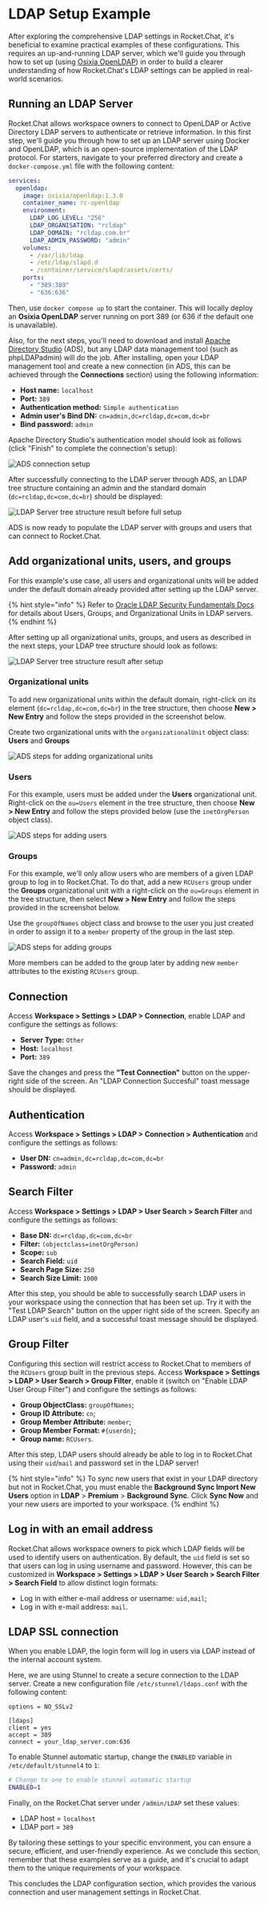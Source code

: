# LDAP Setup Example

After exploring the comprehensive LDAP settings in Rocket.Chat, it's beneficial to examine practical examples of these configurations. This requires an up-and-running LDAP server, which we'll guide you through how to set up (using [Osixia OpenLDAP](https://github.com/osixia/docker-openldap)) in order to build a clearer understanding of how Rocket.Chat's LDAP settings can be applied in real-world scenarios.

## Running an LDAP Server

Rocket.Chat allows workspace owners to connect to OpenLDAP or Active Directory LDAP servers to authenticate or retrieve information. In this first step, we'll guide you through how to set up an LDAP server using Docker and OpenLDAP, which is an open-source implementation of the LDAP protocol. For starters, navigate to your preferred directory and create a `docker-compose.yml` file with the following content:

```yaml
services:
  openldap:
    image: osixia/openldap:1.3.0
    container_name: rc-openldap
    environment:
      LDAP_LOG_LEVEL: "256"
      LDAP_ORGANISATION: "rcldap"
      LDAP_DOMAIN: "rcldap.com.br"
      LDAP_ADMIN_PASSWORD: "admin"
    volumes:
      - /var/lib/ldap
      - /etc/ldap/slapd.d
      - /container/service/slapd/assets/certs/
    ports:
      - "389:389"
      - "636:636"
```

Then, use `docker compose up` to start the container. This will locally deploy an **Osixia OpenLDAP** server running on port 389 (or 636 if the default one is unavailable).

Also, for the next steps, you'll need to download and install [Apache Directory Studio](https://directory.apache.org/studio/downloads.html) (ADS), but any LDAP data management tool (such as phpLDAPadmin) will do the job. After installing, open your LDAP management tool and create a new connection (in ADS, this can be achieved through the **Connections** section) using the following information:

* **Host name:** `localhost`
* **Port:** `389`
* **Authentication method:** `Simple authentication`
* **Admin user's Bind DN:** `cn=admin,dc=rcldap,dc=com,dc=br`
* **Bind password:** `admin`

Apache Directory Studio's authentication model should look as follows (click "Finish" to complete the connection's setup):

![ADS connection setup](../../../.gitbook/assets/ldap-apache-new-connection-auth.png)

After successfully connecting to the LDAP server through ADS, an LDAP tree structure containing an admin and the standard domain (`dc=rcldap,dc=com,dc=br`) should be displayed:

![LDAP Server tree structure result before full setup](../../../.gitbook/assets/ldap-apache-start.png)

ADS is now ready to populate the LDAP server with groups and users that can connect to Rocket.Chat.

## Add organizational units, users, and groups

For this example's use case, all users and organizational units will be added under the default domain already provided after setting up the LDAP server.

{% hint style="info" %}
Refer to [Oracle LDAP Security Fundamentals Docs](https://docs.oracle.com/cd/E79533\_01/VSMGU/ldap001.htm) for details about Users, Groups, and Organizational Units in LDAP servers.
{% endhint %}

After setting up all organizational units, groups, and users as described in the next steps, your LDAP tree structure should look as follows:

![LDAP Server tree structure result after setup](../../../.gitbook/assets/ldap-result.png)

### Organizational units

To add new organizational units within the default domain, right-click on its element (`dc=rcldap,dc=com,dc=br`) in the tree structure, then choose **New > New Entry** and follow the steps provided in the screenshot below.

Create two organizational units with the `organizationalUnit` object class: **Users** and **Groups**

![ADS steps for adding organizational units](../../../.gitbook/assets/ldap-ads-ou-steps.png)

### Users

For this example, users must be added under the **Users** organizational unit. Right-click on the `ou=Users` element in the tree structure, then choose **New > New Entry** and follow the steps provided below (use the `inetOrgPerson` object class).

![ADS steps for adding users](../../../.gitbook/assets/ldap-ads-users-steps.png)

### Groups

For this example, we'll only allow users who are members of a given LDAP group to log in to Rocket.Chat. To do that, add a new `RCUsers` group under the **Groups** organizational unit with a right-click on the `ou=Groups` element in the tree structure, then select **New > New Entry** and follow the steps provided in the screenshot below.

Use the `groupOfNames` object class and browse to the user you just created in order to assign it to a `member` property of the group in the last step.

![ADS steps for adding groups](../../../.gitbook/assets/ldap-ads-groups-steps.png)

More members can be added to the group later by adding new `member` attributes to the existing `RCUsers` group.

## **Connection**

Access **Workspace > Settings > LDAP > Connection**, enable LDAP and configure the settings as follows:

* **Server Type:** `Other`
* **Host:** `localhost`
* **Port:** `389`

Save the changes and press the **"Test Connection"** button on the upper-right side of the screen. An "LDAP Connection Succesful" toast message should be displayed.

## Authentication

Access **Workspace > Settings > LDAP > Connection > Authentication** and configure the settings as follows:

* **User DN:** `cn=admin,dc=rcldap,dc=com,dc=br`
* **Password:** `admin`

## Search Filter

Access **Workspace > Settings > LDAP > User Search > Search Filter** and configure the settings as follows:

* **Base DN:** `dc=rcldap,dc=com,dc=br`
* **Filter:** `(objectclass=inetOrgPerson)`
* **Scope:** `sub`
* **Search Field:** `uid`
* **Search Page Size:** `250`
* **Search Size Limit:** `1000`

After this step, you should be able to successfully search LDAP users in your workspace using the connection that has been set up. Try it with the "Test LDAP Search" button on the upper right side of the screen. Specify an LDAP user's `uid` field, and a successful toast message should be displayed.

## Group Filter

Configuring this section will restrict access to Rocket.Chat to members of the `RCUsers` group built in the previous steps. Access **Workspace > Settings > LDAP > User Search > Group Filter**, enable it (switch on "Enable LDAP User Group Filter") and configure the settings as follows:

* **Group ObjectClass:** `groupOfNames`;
* **Group ID Attribute:** `cn`;
* **Group Member Attribute:** `member`;
* **Group Member Format:** `#{userdn}`;
* **Group name:** `RCUsers`.

After this step, LDAP users should already be able to log in to Rocket.Chat using their `uid`/`mail` and password set in the LDAP server!

{% hint style="info" %}
To sync new users that exist in your LDAP directory but not in Rocket.Chat, you must enable the **Background Sync Import New Users** option in **LDAP** > **Premium** > **Background Sync**. Click **Sync Now** and your new users are imported to your workspace.
{% endhint %}

## Log in with an email address

Rocket.Chat allows workspace owners to pick which LDAP fields will be used to identify users on authentication. By default, the `uid` field is set so that users can log in using username and password. However, this can be customized in **Workspace > Settings > LDAP > User Search > Search Filter > Search Field** to allow distinct login formats:

* Log in with either e-mail address or username: `uid,mail`;
* Log in with e-mail address: `mail`.

## LDAP SSL connection

When you enable LDAP, the login form will log in users via LDAP instead of the internal account system.

Here, we are using Stunnel to create a secure connection to the LDAP server. Create a new configuration file `/etc/stunnel/ldaps.conf` with the following content:

```
options = NO_SSLv2

[ldaps]
client = yes
accept = 389
connect = your_ldap_server.com:636
```

To enable Stunnel automatic startup, change the `ENABLED` variable in `/etc/default/stunnel4` to `1`:

```bash
# Change to one to enable stunnel automatic startup
ENABLED=1
```

Finally, on the Rocket.Chat server under `/admin/LDAP` set these values:

* LDAP host = `localhost`
* LDAP port = `389`

By tailoring these settings to your specific environment, you can ensure a secure, efficient, and user-friendly experience. As we conclude this section, remember that these examples serve as a guide, and it's crucial to adapt them to the unique requirements of your workspace.

This concludes the LDAP configuration section, which provides the various connection and user management settings in Rocket.Chat.
